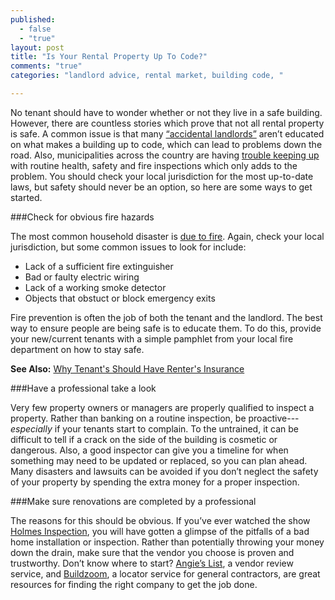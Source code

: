 ```yaml
---
published: 
  - false
  - "true"
layout: post
title: "Is Your Rental Property Up To Code?"
comments: "true"
categories: "landlord advice, rental market, building code, "

---
```


No tenant should have to wonder whether or not they live in a safe building. However, there are countless stories which prove that not all rental property is safe. A common issue is that many [“accidental landlords”](http://the-accidental-landlord.com/) aren’t educated on what makes a building up to code, which can lead to problems down the road. Also, municipalities across the country are having [trouble keeping up](http://realestate.msn.com/article.aspx?cp-documentid=20171382) with routine health, safety and fire inspections which only adds to the problem. You should check your local jurisdiction for the most up-to-date laws, but safety should never be an option, so here are some ways to get started.

###Check for obvious fire hazards

The most common household disaster is [due to fire](http://www.redcross.org/news/article/Home-Fires-Biggest-Disaster-Threat-in-US). Again, check your local jurisdiction, but some common issues to look for include:

- Lack of a sufficient fire extinguisher
- Bad or faulty electric wiring
- Lack of a working smoke detector
- Objects that obstuct or block emergency exits

Fire prevention is often the job of both the tenant and the landlord. The best way to ensure people are being safe is to educate them. To do this, provide your new/current tenants with a simple pamphlet from your local fire department on how to stay safe.

**See Also:** [Why Tenant's Should Have Renter's Insurance](http://www.rentobo.com/blog/why-tenants-should-get-renters-insurance/)

###Have a professional take a look

Very few property owners or managers are properly qualified to inspect a property. Rather than banking on a routine inspection, be proactive---*especially* if your tenants start to complain. To the untrained, it can be difficult to tell if a crack on the side of the building is cosmetic or dangerous. Also, a good inspector can give you a timeline for when something may need to be updated or replaced, so you can plan ahead. Many disasters and lawsuits can be avoided if you don’t neglect the safety of your property by spending the extra money for a proper inspection. 

###Make sure renovations are completed by a professional

The reasons for this should be obvious. If you’ve ever watched the show [Holmes Inspection](http://www.hgtv.com/holmes-inspection/show/index.html), you will have gotten a glimpse of the pitfalls of a bad home installation or inspection. Rather than potentially throwing your money down the drain, make sure that the vendor you choose is proven and trustworthy. Don’t know where to start? [Angie’s List](http://www.angieslist.com), a vendor review service, and [Buildzoom](http://www.buildzoom.com), a locator service for general contractors, are great resources for finding the right company to get the job done.
